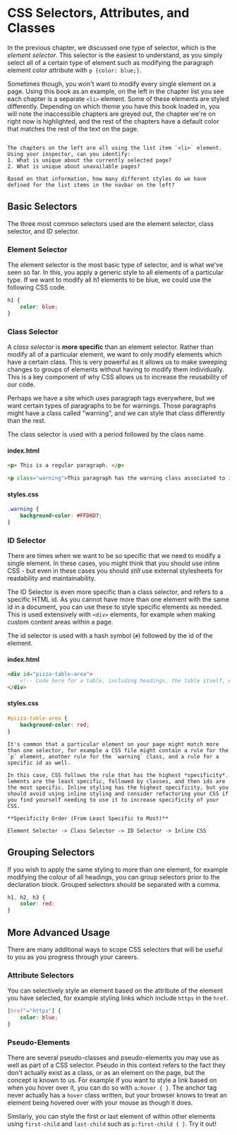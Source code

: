 # CSS Selectors, Attributes, and Classes

In the previous chapter, we discussed one type of selector, which is the *element selector*. This selector is the easiest to understand, as you simply select all of a certain type of element such as modifying the paragraph element color attribute with `p {color: blue;}`.

Sometimes though, you won't want to modify every single element on a page. Using this book as an example, on the left in the chapter list you see each chapter is a separate `<li>` element. Some of these elements are styled differently. Depending on which theme you have this book loaded in, you will note the inaccessible chapters are greyed out, the chapter we're on right now is highlighted, and the rest of the chapters have a default color that matches the rest of the text on the page.

~~~admonish note title="Lecture Exercise - Identifying CSS Selectors"

The chapters on the left are all using the list item `<li>` element. Using your inspector, can you identify:
1. What is unique about the currently selected page?
2. What is unique about unavailable pages?

Based on that information, how many different styles do we have defined for the list items in the navbar on the left?
~~~

## Basic Selectors

The three most common selectors used are the element selector, class selector, and ID selector.

### Element Selector

The element selector is the most basic type of selector, and is what we've seen so far. In this, you apply a generic style to all elements of a particular type. If we want to modify all h1 elements to be blue, we could use the following CSS code.

```css
h1 {
    color: blue;
}
```

### Class Selector
A *class selector* is **more specific** than an element selector. Rather than modify all of a particular element, we want to only modify elements which have a certain class. This is very powerful as it allows us to make sweeping changes to groups of elements without having to modify them individually. This is a key component of why CSS allows us to increase the reusability of our code.

Perhaps we have a site which uses paragraph tags everywhere, but we want certain types of paragraphs to be for warnings. Those paragraphs might have a class called "warning", and we can style that class differently than the rest.

The class selector is used with a period followed by the class name.

#### index.html
```html
<p> This is a regular paragraph. </p>

<p class="warning">This paragraph has the warning class associated to it.</p>
```

#### styles.css
```css
.warning {
    background-color: #FFD6D7;
}
```

### ID Selector

There are times when we want to be so specific that we need to modify a single element. In these cases, you might think that you should use inline CSS - but even in these cases you should *still* use external stylesheets for readability and maintainability.

The ID Selector is even more specific than a class selector, and refers to a specific HTML id. As you cannot have more than one element with the same id in a document, you can use these to style specific elements as needed. This is used extensively with `<div>` elements, for example when making custom content areas within a page.

The id selector is used with a hash symbol (`#`) followed by the id of the element.

#### index.html
```html
<div id="pizza-table-area">
    <!-- Code here for a table, including headings, the table itself, etc. -->
</div>
```

#### styles.css
```css
#pizza-table-area {
    background-color: red;
}

```


```admonish info title="Mixing Selectors"
It's common that a particular element on your page might match more than one selector, for example a CSS file might contain a rule for the `p` element, another rule for the `warning` class, and a rule for a specific id as well.

In this case, CSS follows the rule that has the highest *specificity*. lements are the least specific, followed by classes, and then ids are the most specific. Inline styling has the highest specificity, but you should avoid using inline styling and consider refactoring your CSS if you find yourself needing to use it to increase specificity of your CSS.

**Specificity Order (From Least Specific to Most)**

Element Selector -> Class Selector -> ID Selector -> Inline CSS
```

## Grouping Selectors

If you wish to apply the same styling to more than one element, for example modifying the colour of all headings, you can group selectors prior to the declaration block. Grouped selectors should be separated with a comma.

```css
h1, h2, h3 {
    color: red;
}
```

## More Advanced Usage
There are many additional ways to scope CSS selectors that will be useful to you as you progress through your careers.

### Attribute Selectors
You can selectively style an element based on the attribute of the element you have selected, for example styling links which include `https` in the `href`.
```css 
[href^="https"] {
    color: blue;
}
```

### Pseudo-Elements

There are several pseudo-classes and pseudo-elements you may use as well as part of a CSS selector. Pseudo in this context refers to the fact they don't actually exist as a class, or as an element on the page, but the concept is known to us. For example if you want to style a link based on when you hover over it, you can do so with `a:hover { }`. The anchor tag never actually has a `hover` class written, but your browser knows to treat an element being hovered over with your mouse as though it does.

Similarly, you can style the first or last element of within other elements using `first-child` and `last-child` such as `p:first-child { }`. Try it out!